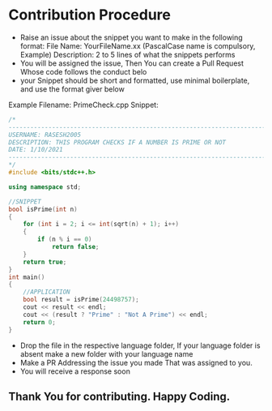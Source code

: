 # Contribution Procedure
* Raise an issue about the snippet you want to make in the following format:
    File Name: YourFileName.xx (PascalCase name is compulsory, Example)
    Description: 2 to 5 lines of what the snippets performs
* You will be assigned the issue, Then You can create a Pull Request Whose code follows the conduct belo
* your Snippet should be short and formatted, use minimal boilerplate, and use the format giver below

Example 
Filename: PrimeCheck.cpp
Snippet:
```Cpp
/* 
------------------------------------------------------------------------------------------------
USERNAME: RASESH2005
DESCRIPTION: THIS PROGRAM CHECKS IF A NUMBER IS PRIME OR NOT
DATE: 1/10/2021
------------------------------------------------------------------------------------------------
*/
#include <bits/stdc++.h>

using namespace std;

//SNIPPET
bool isPrime(int n)
{
    for (int i = 2; i <= int(sqrt(n) + 1); i++)
    {
        if (n % i == 0)
            return false;
    }
    return true;
}
int main()
{
    //APPLICATION
    bool result = isPrime(24498757);
    cout << result << endl;
    cout << (result ? "Prime" : "Not A Prime") << endl;
    return 0;
}
```
* Drop the file in the respective language folder, If your language folder is absent make a new folder with your language name
* Make a PR Addressing the issue you made  That was assigned to you.
* You will receive a response soon

## Thank You for contributing. Happy Coding.
